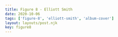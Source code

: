 ```yaml
---
title: Figure 8 - Elliott Smith
date: 2020-10-06
tags: ['figure-8', 'elliott-smith', 'album-cover']
layout: layouts/post.njk
key: figure8
---
```

